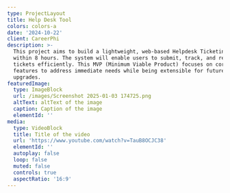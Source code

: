 ```yaml
---
type: ProjectLayout
title: Help Desk Tool
colors: colors-a
date: '2024-10-22'
client: CareerPhi
description: >-
  This project aims to build a lightweight, web-based Helpdesk Ticketing System
  within 8 hours. The system will enable users to submit, track, and resolve
  tickets efficiently. This MVP (Minimum Viable Product) focuses on core
  features to address immediate needs while being extensible for future
  upgrades.
featuredImage:
  type: ImageBlock
  url: /images/Screenshot 2025-01-03 174725.png
  altText: altText of the image
  caption: Caption of the image
  elementId: ''
media:
  type: VideoBlock
  title: Title of the video
  url: 'https://www.youtube.com/watch?v=TauB8OCJC38'
  elementId: ''
  autoplay: false
  loop: false
  muted: false
  controls: true
  aspectRatio: '16:9'
---
```

